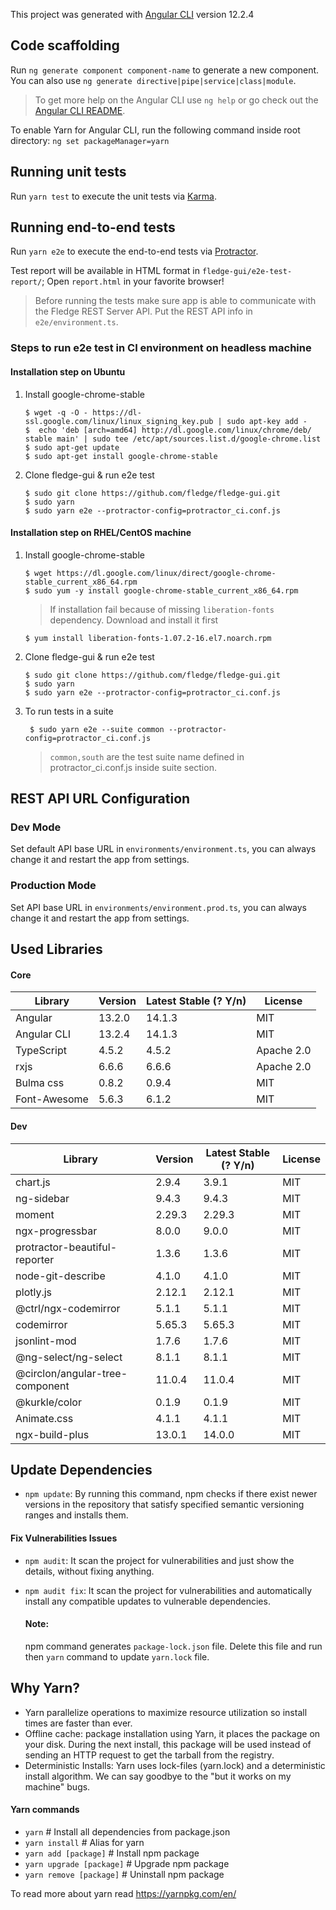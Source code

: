 This project was generated with [Angular CLI](https://github.com/angular/angular-cli) version 12.2.4

## Code scaffolding

Run `ng generate component component-name` to generate a new component. You can also use `ng generate directive|pipe|service|class|module`.

> To get more help on the Angular CLI use `ng help` or go check out the [Angular CLI README](https://github.com/angular/angular-cli/blob/master/README.md).

To enable Yarn for Angular CLI, run the following command inside root directory:
`ng set packageManager=yarn`

## Running unit tests

Run `yarn test` to execute the unit tests via [Karma](https://karma-runner.github.io).

## Running end-to-end tests

Run `yarn e2e` to execute the end-to-end tests via [Protractor](http://www.protractortest.org/).

Test report will be available in HTML format in `fledge-gui/e2e-test-report/`; Open `report.html` in your favorite browser!

> Before running the tests make sure app is able to communicate with the Fledge REST Server API. Put the REST API info in `e2e/environment.ts`.

### Steps to run e2e test in CI environment on headless machine

#### Installation step on Ubuntu

1. Install google-chrome-stable

   ```
   $ wget -q -O - https://dl-ssl.google.com/linux/linux_signing_key.pub | sudo apt-key add -
   $  echo 'deb [arch=amd64] http://dl.google.com/linux/chrome/deb/ stable main' | sudo tee /etc/apt/sources.list.d/google-chrome.list
   $ sudo apt-get update
   $ sudo apt-get install google-chrome-stable
   ```

2. Clone fledge-gui & run e2e test
   ```
   $ sudo git clone https://github.com/fledge/fledge-gui.git
   $ sudo yarn
   $ sudo yarn e2e --protractor-config=protractor_ci.conf.js
   ```

#### Installation step on RHEL/CentOS machine

1. Install google-chrome-stable

   ```
   $ wget https://dl.google.com/linux/direct/google-chrome-stable_current_x86_64.rpm
   $ sudo yum -y install google-chrome-stable_current_x86_64.rpm
   ```

   > If installation fail because of missing `liberation-fonts` dependency. Download and install it first

   ```
   $ yum install liberation-fonts-1.07.2-16.el7.noarch.rpm
   ```

2. Clone fledge-gui & run e2e test

   ```
   $ sudo git clone https://github.com/fledge/fledge-gui.git
   $ sudo yarn
   $ sudo yarn e2e --protractor-config=protractor_ci.conf.js
   ```

3. To run tests in a suite

   ```
    $ sudo yarn e2e --suite common --protractor-config=protractor_ci.conf.js
   ```

   > `common,south` are the test suite name defined in protractor_ci.conf.js inside suite section.

## REST API URL Configuration

### Dev Mode

Set default API base URL in `environments/environment.ts`, you can always change it and restart the app from settings.

### Production Mode

Set API base URL in `environments/environment.prod.ts`, you can always change it and restart the app from settings.

## Used Libraries

#### Core

| Library      | Version | Latest Stable (? Y/n) | License    |
| ------------ | ------- | --------------------- | ---------- |
| Angular      | 13.2.0  | 14.1.3                | MIT        |
| Angular CLI  | 13.2.4  | 14.1.3                | MIT        |
| TypeScript   | 4.5.2   | 4.5.2                 | Apache 2.0 |
| rxjs         | 6.6.6   | 6.6.6                 | Apache 2.0 |
| Bulma css    | 0.8.2   | 0.9.4                 | MIT        |
| Font-Awesome | 5.6.3   | 6.1.2                 | MIT        |

#### Dev

| Library                         | Version | Latest Stable (? Y/n) | License |
| ------------------------------- | ------- | --------------------- | ------- |
| chart.js                        | 2.9.4   | 3.9.1                 | MIT     |
| ng-sidebar                      | 9.4.3   | 9.4.3                 | MIT     |
| moment                          | 2.29.3  | 2.29.3                | MIT     |
| ngx-progressbar                 | 8.0.0   | 9.0.0                 | MIT     |
| protractor-beautiful-reporter   | 1.3.6   | 1.3.6                 | MIT     |
| node-git-describe               | 4.1.0   | 4.1.0                 | MIT     |
| plotly.js                       | 2.12.1  | 2.12.1                | MIT     |
| @ctrl/ngx-codemirror            | 5.1.1   | 5.1.1                 | MIT     |
| codemirror                      | 5.65.3  | 5.65.3                | MIT     |
| jsonlint-mod                    | 1.7.6   | 1.7.6                 | MIT     |
| @ng-select/ng-select            | 8.1.1   | 8.1.1                 | MIT     |
| @circlon/angular-tree-component | 11.0.4  | 11.0.4                | MIT     |
| @kurkle/color                   | 0.1.9   | 0.1.9                 | MIT     |
| Animate.css                     | 4.1.1   | 4.1.1                 | MIT     |
| ngx-build-plus                  | 13.0.1  | 14.0.0                | MIT     |

## Update Dependencies

- `npm update`: By running this command, npm checks if there exist newer versions in the repository that satisfy specified semantic versioning ranges and installs them.

#### Fix Vulnerabilities Issues

- `npm audit`: It scan the project for vulnerabilities and just show the details, without fixing anything.

- `npm audit fix`: It scan the project for vulnerabilities and automatically install any compatible updates to vulnerable dependencies.

  #### Note:

  npm command generates `package-lock.json` file. Delete this file and run then `yarn` command to update `yarn.lock` file.

## Why Yarn?

- Yarn parallelize operations to maximize resource utilization so install times are faster than ever.
- Offline cache: package installation using Yarn, it places the package on your disk. During the next install, this package will be used instead of sending an HTTP request to get the tarball from the registry.
- Deterministic Installs: Yarn uses lock-files (yarn.lock) and a deterministic install algorithm. We can say goodbye to the "but it works on my machine" bugs.

#### Yarn commands

- `yarn` # Install all dependencies from package.json
- `yarn install` # Alias for yarn
- `yarn add [package]` # Install npm package
- `yarn upgrade [package]` # Upgrade npm package
- `yarn remove [package]` # Uninstall npm package

To read more about yarn read https://yarnpkg.com/en/
